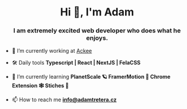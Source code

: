 <h1 align="center">Hi 👋, I'm Adam</h1>
<h3 align="center">I am extremely excited web developer who does what he enjoys.</h3>

- 💜 I’m currently working at [Ackee](https://www.ackee.cz/)

- 🛠  Daily tools **Typescript | React | NextJS | FelaCSS** 

- 🌱 I’m currently learning **PlanetScale 🪐 FramerMotion  💅 Chrome Extension 🕸️ Stiches 📝** 

- 📫 How to reach me **info@adamtretera.cz**
